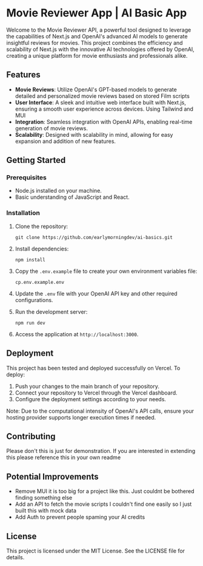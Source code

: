 # Movie Reviewer App | AI Basic App

Welcome to the Movie Reviewer API, a powerful tool designed to leverage the capabilities of Next.js and OpenAI's advanced AI models to generate insightful reviews for movies. This project combines the efficiency and scalability of Next.js with the innovative AI technologies offered by OpenAI, creating a unique platform for movie enthusiasts and professionals alike.

## Features

- **Movie Reviews**: Utilize OpenAI's GPT-based models to generate detailed and personalized movie reviews based on stored Film scripts
- **User Interface**: A sleek and intuitive web interface built with Next.js, ensuring a smooth user experience across devices. Using Tailwind and MUI
- **Integration**: Seamless integration with OpenAI APIs, enabling real-time generation of movie reviews.
- **Scalability**: Designed with scalability in mind, allowing for easy expansion and addition of new features.

## Getting Started

### Prerequisites

- Node.js installed on your machine.
- Basic understanding of JavaScript and React.

### Installation

1. Clone the repository:

   ```
   git clone https://github.com/earlymorningdev/ai-basics.git
   ```

2. Install dependencies:

   ```
   npm install
   ```

3. Copy the `.env.example` file to create your own environment variables file:

   ```
   cp.env.example.env
   ```

4. Update the `.env` file with your OpenAI API key and other required configurations.

5. Run the development server:

   ```
   npm run dev
   ```

6. Access the application at `http://localhost:3000`.

## Deployment

This project has been tested and deployed successfully on Vercel. To deploy:

1. Push your changes to the main branch of your repository.
2. Connect your repository to Vercel through the Vercel dashboard.
3. Configure the deployment settings according to your needs.

Note: Due to the computational intensity of OpenAI's API calls, ensure your hosting provider supports longer execution times if needed.

## Contributing

Please don't this is just for demonstration. If you are interested in extending this please reference this in your own readme

## Potential Improvements

- Remove MUI it is too big for a project like this. Just couldnt be bothered finding something else
- Add an API to fetch the movie scripts I couldn't find one easily so I just built this with mock data
- Add Auth to prevent people spaming your AI credits

## License

This project is licensed under the MIT License. See the LICENSE file for details.
